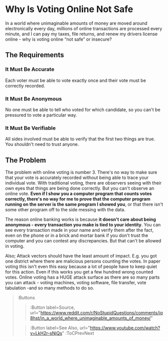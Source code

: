 # Why Is Voting Online Not Safe
In a world where unimaginable amounts of money are moved around electronically every day, millions of online transactions 
are processed every minute, and I can pay my taxes, file returns, and renew my drivers license online - why is voting 
online “not safe” or insecure?

## The Requirements

### It Must Be Accurate
Each voter must be able to vote exactly once and their vote must be correctly recorded.

### It Must Be Anonymous
No one must be able to tell who voted for which candidate, so you can't be pressured to vote a particular way.

### It Must Be Verifiable
All sides involved must be able to verify that the first two things are true. You shouldn't need to trust anyone.

## The Problem
The problem with online voting is number 3. There's no way to make sure that your vote is accurately recorded without 
being able to trace your individual vote. With traditional voting, there are observers seeing with their own eyes that 
things are being done correctly. But you can't observe an online vote. **Even if I show you a computer program that 
counts votes correctly, there's no way for me to prove that the computer program running on the server is the same 
program I showed you**, or that there isn't some other program off to the side messing with the data.

The reason online banking works is because **it doesn't care about being anonymous - every transaction you make is tied 
to your identity**. You can see every transaction made in your name and verify them after the fact, even on the phone or 
in a brick and mortar bank if you don't trust the computer and you can contest any discrepancies. But that can't be 
allowed in voting.

Also; Attack vectors should have the least amount of impact. E.g. you got one district where there are malicious persons 
counting the votes. In paper voting this isn't even this easy because a lot of people have to keep quiet for this action. 
Even if this works you get a few hundred wrong counted votes. Online voting has a HUGE attack surface as there are so 
many parts you can attack - voting machines, voting software, file transfer, vote tabulation -and so many methods to do 
so.

> :Buttons
> > :Button label=Source, url="https://www.reddit.com/r/NoStupidQuestions/comments/jq8hst/in_a_world_where_unimaginable_amounts_of_money/"
>
> > :Button label=See Also, url="https://www.youtube.com/watch?v=LkH2r-sNjQs"
> :ToCPrevNext